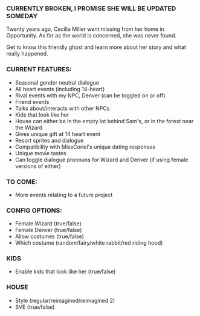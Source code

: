 ### CURRENTLY BROKEN, I PROMISE SHE WILL BE UPDATED SOMEDAY ###

Twenty years ago, Cecilia Miller went missing from her home in Opportunity. As far as the world is concerned, she was never found.

Get to know this friendly ghost and learn more about her story and what really happened.

### CURRENT FEATURES: ###

- Seasonal gender neutral dialogue
- All heart events (including 14-heart)
- Rival events with my NPC, Denver (can be toggled on or off)
- Friend events
- Talks about/interacts with other NPCs
- Kids that look like her
- House can either be in the empty lot behind Sam's, or in the forest near the Wizard
- Gives unique gift at 14 heart event
- Resort sprites and dialogue
- Compatibility with MissCoriel's unique dating responses
- Unique movie tastes
- Can toggle dialogue pronouns for Wizard and Denver (if using female versions of either)

### TO COME: ###

- More events relating to a future project

### CONFIG OPTIONS: ###

- Female Wizard (true/false)
- Female Denver (true/false)
- Allow costumes (true/false)
- Which costume (random/fairy/white rabbit/red riding hood)
### KIDS ###
- Enable kids that look like her (true/false)
### HOUSE ###
- Style (regular/reimagined/reimagined 2)
- SVE (true/false)
